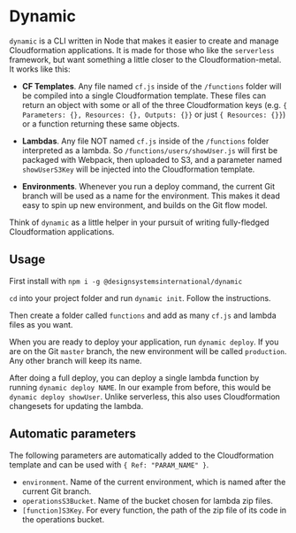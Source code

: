 # Dynamic

`dynamic` is a CLI written in Node that makes it easier to create and manage Cloudformation applications. It is made for those who like the `serverless` framework, but want something a little closer to the Cloudformation-metal. It works like this:

- **CF Templates**. Any file named `cf.js` inside of the `/functions` folder will be compiled into a single Cloudformation template. These files can return an object with some or all of the three Cloudformation keys (e.g. `{ Parameters: {}, Resources: {}, Outputs: {}}` or just `{ Resources: {}}`) or a function returning these same objects.

- **Lambdas**. Any file NOT named `cf.js` inside of the `/functions` folder interpreted as a lambda. So `/functions/users/showUser.js` will first be packaged with Webpack, then uploaded to S3, and a parameter named `showUserS3Key` will be injected into the Cloudformation template.

- **Environments**. Whenever you run a deploy command, the current Git branch will be used as a name for the environment. This makes it dead easy to spin up new environment, and builds on the Git flow model.

Think of `dynamic` as a little helper in your pursuit of writing fully-fledged Cloudformation applications.

## Usage

First install with `npm i -g @designsystemsinternational/dynamic`

`cd` into your project folder and run `dynamic init`. Follow the instructions.

Then create a folder called `functions` and add as many `cf.js` and lambda files as you want.

When you are ready to deploy your application, run `dynamic deploy`. If you are on the Git `master` branch, the new environment will be called `production`. Any other branch will keep its name.

After doing a full deploy, you can deploy a single lambda function by running `dynamic deploy NAME`. In our example from before, this would be `dynamic deploy showUser`. Unlike serverless, this also uses Cloudformation changesets for updating the lambda.

## Automatic parameters

The following parameters are automatically added to the Cloudformation template and can be used with `{ Ref: "PARAM_NAME" }`.

- `environment`. Name of the current environment, which is named after the current Git branch.
- `operationsS3Bucket`. Name of the bucket chosen for lambda zip files.
- `[function]S3Key`. For every function, the path of the zip file of its code in the operations bucket.
